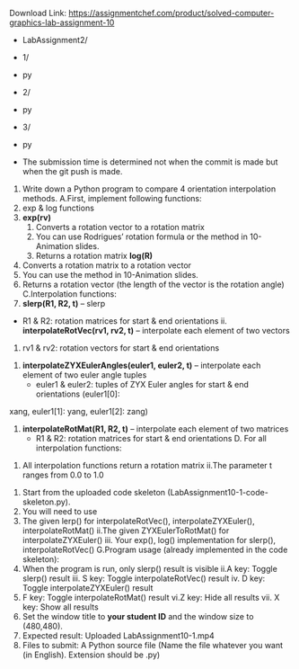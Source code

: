 Download Link: https://assignmentchef.com/product/solved-computer-graphics-lab-assignment-10
<br>



+ LabAssignment2/

+ 1/

<ul>

 <li>py</li>

</ul>

+ 2/

<ul>

 <li>py</li>

</ul>

+ 3/

<ul>

 <li>py</li>

</ul>




<ul>

 <li>The submission time is determined not when the commit is made but when the git push is made.</li>

</ul>




<ol>

 <li>Write down a Python program to compare 4 orientation interpolation methods. A.First, implement following functions:</li>

 <li>exp &amp; log functions</li>

 <li><strong> exp(rv) </strong>

  <ol>

   <li>Converts a rotation vector to a rotation matrix</li>

   <li>You can use Rodrigues’ rotation formula or the method in 10-Animation slides.</li>

   <li>Returns a rotation matrix <strong> log(R) </strong></li>

  </ol></li>

 <li>Converts a rotation matrix to a rotation vector</li>

 <li>You can use the method in 10-Animation slides.</li>

 <li>Returns a rotation vector (the length of the vector is the rotation angle) C.Interpolation functions:</li>

 <li><strong>slerp(R1, R2, t)</strong> – slerp</li>

</ol>

<ul>

 <li>R1 &amp; R2: rotation matrices for start &amp; end orientations ii. <strong>interpolateRotVec(rv1, rv2, t)</strong> – interpolate each element of two vectors</li>

</ul>

<ol>

 <li>rv1 &amp; rv2: rotation vectors for start &amp; end orientations</li>

</ol>

<ol>

 <li><strong>interpolateZYXEulerAngles(euler1, euler2, t)</strong> – interpolate each element of two euler angle tuples

  <ul>

   <li>euler1 &amp; euler2: tuples of ZYX Euler angles for start &amp; end orientations (euler1[0]:</li>

  </ul></li>

</ol>

xang, euler1[1]: yang, euler1[2]: zang)

<ol>

 <li><strong>interpolateRotMat(R1, R2, t)</strong> – interpolate each element of two matrices

  <ul>

   <li>R1 &amp; R2: rotation matrices for start &amp; end orientations D. For all interpolation functions:</li>

  </ul></li>

</ol>

<ol>

 <li>All interpolation functions return a rotation matrix ii.The parameter t ranges from 0.0 to 1.0</li>

</ol>

<ol>

 <li>Start from the uploaded code skeleton (LabAssignment10-1-code-skeleton.py).</li>

 <li>You will need to use</li>

 <li>The given lerp() for interpolateRotVec(), interpolateZYXEuler(), interpolateRotMat() ii.The given ZYXEulerToRotMat() for interpolateZYXEuler() iii.      Your exp(), log() implementation for slerp(), interpolateRotVec() G.Program usage (already implemented in the code skeleton):</li>

 <li>When the program is run, only slerp() result is visible ii.A key: Toggle slerp() result iii.   S key: Toggle interpolateRotVec() result iv.       D key: Toggle interpolateZYXEuler() result</li>

 <li>F key: Toggle interpolateRotMat() result vi.Z key: Hide all results vii.          X key: Show all results</li>

 <li>Set the window title to <strong>your student ID</strong> and the window size to (480,480).</li>

 <li>Expected result: Uploaded LabAssignment10-1.mp4</li>

 <li>Files to submit: A Python source file (Name the file whatever you want (in English). Extension should be .py)</li>

</ol>


